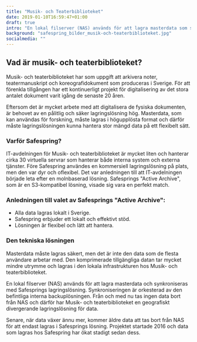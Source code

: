 ```yaml
---
title: "Musik- och Teaterbiblioteket"
date: 2019-01-10T16:59:47+01:00
draft: true
intro: "En lokal filserver (NAS) används för att lagra masterdata som synkroniseras med Safesprings lagringslösning, orkesterat av den befintliga interna backuplösningen."
background: "safespring_bilder_musik-och-teaterbiblioteket.jpg"
socialmedia: ""
---
```


## Vad är musik- och teaterbiblioteket?
Musik- och teaterbiblioteket har som uppgift att arkivera noter, teatermanuskript och koreografidokument som produceras i Sverige. För att förenkla tillgången har ett kontinuerligt projekt för digitalisering av det stora antalet dokument varit igång de senaste 20 åren.

Eftersom det är mycket arbete med att digitalisera de fysiska dokumenten, är behovet av en pålitlig och säker lagringslösning hög. Masterdata, som kan användas för forskning, måste lagras i högupplösta format och därför måste lagringslösningen kunna hantera stor mängd data på ett flexibelt sätt.

### Varför Safespring?
IT-avdelningen för Musik- och teaterbiblioteket är mycket liten och hanterar cirka 30 virtuella servrar som hanterar både interna system och externa tjänster. Före Safespring användes en kommersiell lagringslösning på plats, men den var dyr och oflexibel. Det var anledningen till att IT-avdelningen började leta efter en molnbaserad lösning. Safesprings "Active Archive",  som är en S3-kompatibel lösning, visade sig vara en perfekt match.

### Anledningen till valet av Safesprings "Active Archive":
- Alla data lagras lokalt i Sverige.
- Safespring erbjuder ett lokalt och effektivt stöd.
- Lösningen är flexibel och lätt att hantera.

### Den tekniska lösningen
Masterdata måste lagras säkert, men det är inte den data som de flesta användare arbetar med. Den komprimerade tillgängliga datan tar mycket mindre utrymme och lagras i den lokala infrastrukturen hos Musik- och teaterbiblioteket.

En lokal filserver (NAS) används för att lagra masterdata och synkroniseras med Safesprings lagringslösning. Synkroniseringen är orkesterad av den befintliga interna backuplösningen. Från och med nu tas ingen data bort från NAS och därför har Musik- och teaterbiblioteket en geografiskt divergerande lagringslösning för data.

Senare, när data växer ännu mer, kommer äldre data att tas bort från NAS för att endast lagras i Safesprings lösning. Projektet startade 2016 och data som lagras hos Safespring har ökat stadigt sedan dess.
